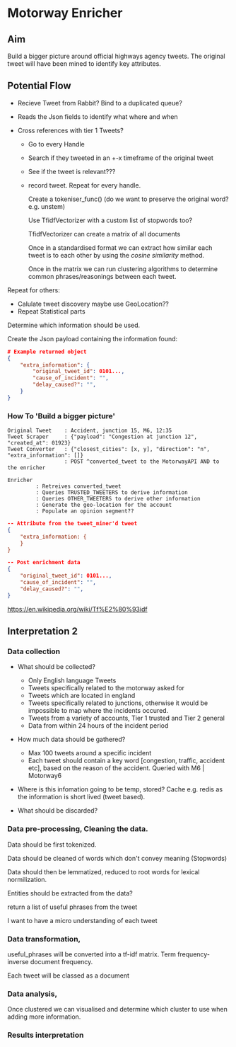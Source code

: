 # Motorway Enricher

## Aim

Build a bigger picture around official highways agency tweets. The original tweet will have been mined to identify key attributes.

## Potential Flow

- Recieve Tweet from Rabbit? Bind to a duplicated queue?

- Reads the Json fields to identify what where and when

- Cross references with tier 1 Tweets?
  - Go to every Handle
  - Search if they tweeted in an +-x timeframe of the original tweet
  - See if the tweet is relevant???
  - record tweet. Repeat for every handle.

    Create a tokeniser_func() (do we want to preserve the original word? e.g. unstem)

    Use TfidfVectorizer with a custom list of stopwords too?

    TfidfVectorizer can create a matrix of all documents

    Once in a standardised format we can extract how similar each tweet is to each other by using the *cosine similarity* method.

    Once in the matrix we can run clustering algorithms to determine common phrases/reasonings between each tweet.

Repeat for others:
- Calulate tweet discovery maybe use GeoLocation??
- Repeat Statistical parts

Determine which information should be used.

Create the Json payload containing the information found:

```json
# Example returned object
{
    "extra_information": {
        "original_tweet_id": 0101...,
        "cause_of_incident": "",
        "delay_caused?": "",
    }
}
```




### How To 'Build a bigger picture'

```
Original Tweet    : Accident, junction 15, M6, 12:35
Tweet Scraper     : {"payload": "Congestion at junction 12", "created_at": 01923}
Tweet Converter   : {"closest_cities": [x, y], "direction": "n", "extra_information": []}
                  : POST ^converted_tweet to the MotorwayAPI AND to the enricher

Enricher
         : Retreives converted_tweet
         : Queries TRUSTED_TWEETERS to derive information
         : Queries OTHER_TWEETERS to derive other information
         : Generate the geo-location for the account
         : Populate an opinion segment??
```

```json
-- Attribute from the tweet_miner'd tweet
{
    "extra_information: {
    }
}
```

```json
-- Post enrichment data
{
    "original_tweet_id": 0101...,
    "cause_of_incident": "",
    "delay_caused?": "",
}
```


https://en.wikipedia.org/wiki/Tf%E2%80%93idf


## Interpretation 2

### Data collection

- What should be collected?
    - Only English language Tweets
    - Tweets specifically related to the motorway asked for
    - Tweets which are located in england
    - Tweets specifically related to junctions, otherwise it would be impossible to map where the incidents occured.
    - Tweets from a variety of accounts, Tier 1 trusted and Tier 2 general
    - Data from within 24 hours of the incident period

- How much data should be gathered?
    - Max 100 tweets around a specific incident
    - Each tweet should contain a key word [congestion, traffic, accident etc], based on the reason of the accident. Queried with M6 | Motorway6


- Where is this infomation going to be temp, stored?
    Cache e.g. redis as the information is short lived (tweet based).

- What should be discarded?

### Data pre-processing, Cleaning the data.

Data should be first tokenized.

Data should be cleaned of words which don't convey meaning (Stopwords)

Data should then be lemmatized, reduced to root words for lexical normilization.

Entities should be extracted from the data?

return a list of useful phrases from the tweet

I want to have a micro understanding of each tweet

### Data transformation,

useful_phrases will be converted into a tf-idf matrix. Term frequency-inverse document frequency.

Each tweet will be classed as a document



### Data analysis,

Once clustered we can visualised and determine which cluster to use when adding more information.

### Results interpretation